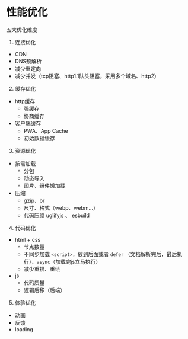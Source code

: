 # 性能优化

五大优化维度

1. 连接优化
  - CDN
  - DNS预解析
  - 减少重定向
  - 减少并发（tcp阻塞、http1.1队头阻塞，采用多个域名、http2）

2. 缓存优化
  - http缓存
    - 强缓存
    - 协商缓存
  - 客户端缓存
    - PWA、App Cache
    - 初始数据缓存

3. 资源优化
  - 按需加载
    - 分包
    - 动态导入
    - 图片、组件懒加载
  - 压缩
    - gzip、br
    - 尺寸、格式（webp、webm...）
    - 代码压缩 uglifyjs 、 esbuild

4. 代码优化
  - html + css
    - 节点数量
    - 不同步加载 `<script>`，放到后面或者 `defer` （文档解析完后，最后执行）、`async`（加载完js立马执行）
    - 减少重排、重绘
  - js
    - 代码质量
    - 逻辑后移（后端）

5. 体验优化
  - 动画
  - 反馈
  - loading
